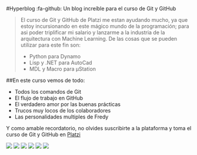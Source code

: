 #Hyperblog :fa-github:
Un blog increíble para el curso de Git y GitHub
>El curso de Git y GitHub de Platzi me estan ayudando mucho, ya que estoy incursionando en este mágico mundo de la programación; para asi poder triplificar mi salario y lanzarme a la industria de la arquitectura con Machine Learning.
De las cosas que se pueden utilizar para este fin son:
> - Python para Dynamo
> - Lisp y .NET para AutoCad
> - MDL y Macro para &micro;Station

##En este curso vemos de todo:
* Todos los comandos de Git
* El flujo de trabajo en GitHub
* El verdadero amor por las buenas prácticas
* Trucos muy locos de los colaboradores
* Las personalidades multiples de Fredy

Y como amable recordatorio, no olvides suscribirte a la plataforma y toma el curso de Git y GitHub en [Platzi](https://platzi.com/cursos/git-github/)

![](https://img.shields.io/github/stars/pandao/editor.md.svg) ![](https://img.shields.io/github/forks/pandao/editor.md.svg) ![](https://img.shields.io/github/tag/pandao/editor.md.svg) ![](https://img.shields.io/github/release/pandao/editor.md.svg) ![](https://img.shields.io/github/issues/pandao/editor.md.svg) ![](https://img.shields.io/bower/v/editor.md.svg)